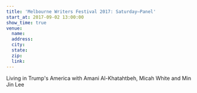 ```yaml
---
title: 'Melbourne Writers Festival 2017: Saturday—Panel'
start_at: 2017-09-02 13:00:00
show_time: true
venue:
  name:
  address:
  city:
  state:
  zip:
  link:
---
```



Living in Trump's America with Amani Al-Khatahtbeh, Micah White and Min Jin Lee